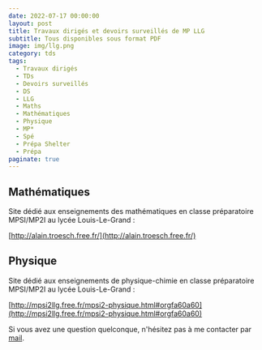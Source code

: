 ```yaml
---
date: 2022-07-17 00:00:00
layout: post
title: Travaux dirigés et devoirs surveillés de MP LLG
subtitle: Tous disponibles sous format PDF
image: img/llg.png
category: tds
tags:
  - Travaux dirigés
  - TDs
  - Devoirs surveillés
  - DS
  - LLG
  - Maths
  - Mathématiques
  - Physique
  - MP*
  - Spé
  - Prépa Shelter
  - Prépa
paginate: true
---
```


## Mathématiques

Site dédié aux enseignements des mathématiques en classe préparatoire MPSI/MP2I au lycée Louis-Le-Grand :

[http://alain.troesch.free.fr/](http://alain.troesch.free.fr/) 

## Physique

Site dédié aux enseignements de physique-chimie en classe préparatoire MPSI/MP2I au lycée Louis-Le-Grand :

[http://mpsi2llg.free.fr/mpsi2-physique.html#orgfa60a60](http://mpsi2llg.free.fr/mpsi2-physique.html#orgfa60a60)

Si vous avez une question quelconque, n'hésitez pas à me contacter par [mail](https://www.prepashelter.com/contact/).
